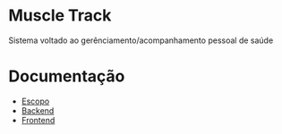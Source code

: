 # Muscle Track

Sistema voltado ao gerênciamento/acompanhamento pessoal de saúde

# Documentação

- [Escopo](./Docs/Escopo.md)
- [Backend](./Backend/README.md)
- [Frontend](./Frontend/README.md)
